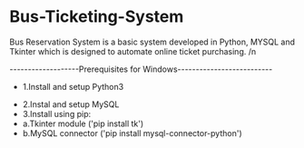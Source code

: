 # Bus-Ticketing-System

Bus Reservation System is a basic system developed in Python, MYSQL and Tkinter which is designed to automate online ticket purchasing. /n


-------------------Prerequisites for Windows--------------------------
- 1.Install and setup Python3
* 2.Instal and setup MySQL
* 3.Install using pip:
 * a.Tkinter module ('pip install tk')
 * b.MySQL connector ('pip install mysql-connector-python')
